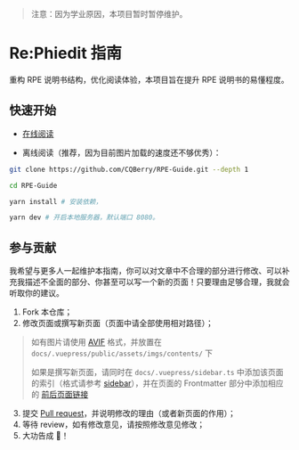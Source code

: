 > 注意：因为学业原因，本项目暂时暂停维护。

# Re:Phiedit 指南

重构 RPE 说明书结构，优化阅读体验，本项目旨在提升 RPE 说明书的易懂程度。

## 快速开始

- [在线阅读](https://rpe.chinq.xyz/)

- 离线阅读（推荐，因为目前图片加载的速度还不够优秀）：

```sh
git clone https://github.com/CQBerry/RPE-Guide.git --depth 1

cd RPE-Guide

yarn install # 安装依赖，

yarn dev # 开启本地服务器，默认端口 8080。
```

## 参与贡献

我希望与更多人一起维护本指南，你可以对文章中不合理的部分进行修改、可以补充我描述不全面的部分、你甚至可以写一个新的页面！只要理由足够合理，我就会听取你的建议。

1. Fork 本仓库；
2. 修改页面或撰写新页面（页面中请全部使用相对路径）；

> 如有图片请使用 [AVIF](https://avif.io) 格式，并放置在 `docs/.vuepress/public/assets/imgs/contents/` 下
>
> 如果是撰写新页面，请同时在 `docs/.vuepress/sidebar.ts` 中添加该页面的索引（格式请参考 [sidebar](https://v2.vuepress.vuejs.org/zh/reference/default-theme/config.html#sidebar)），并在页面的 Frontmatter 部分中添加相应的 [前后页面链接](https://v2.vuepress.vuejs.org/zh/reference/default-theme/frontmatter.html#prev)

3. 提交 [Pull request](https://docs.github.com/pull-requests)，并说明修改的理由（或者新页面的作用）；
4. 等待 review，如有修改意见，请按照修改意见修改；
5. 大功告成 🥰！

